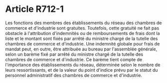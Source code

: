 # Article R712-1

Les fonctions des membres des établissements du réseau des chambres de commerce et d'industrie sont gratuites.   Toutefois, cette gratuité ne fait pas obstacle à l'attribution d'indemnités ou de remboursements de frais dont la liste et le montant sont fixés par arrêté du ministre chargé de la tutelle des chambres de commerce et d'industrie.   Une indemnité globale pour frais de mandat peut, en outre, être attribuée au bureau par l'assemblée générale, selon un barème fixé par arrêté du ministre chargé de la tutelle des chambres de commerce et d'industrie. Ce barème tient compte de l'importance des établissements du réseau, déterminée selon le nombre de leurs ressortissants, et de la valeur du point d'indice prévu par le statut du personnel administratif des chambres de commerce et d'industrie.